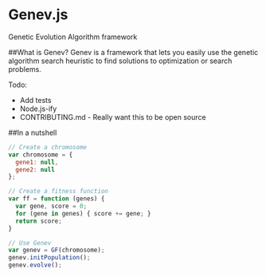 # Genev.js
Genetic Evolution Algorithm framework

##What is Genev?
Genev is a framework that lets you easily use the genetic algorithm search heuristic to find solutions to optimization or search problems.

Todo:
* Add tests
* Node.js-ify
* CONTRIBUTING.md - Really want this to be open source
  
##In a nutshell
```javascript
// Create a chromosome
var chromosome = {
  gene1: null,
  gene2: null
};

// Create a fitness function
var ff = function (genes) {
  var gene, score = 0;
  for (gene in genes) { score += gene; }
  return score;
}

// Use Genev
var genev = GF(chromosome);
genev.initPopulation();
genev.evolve();
```
